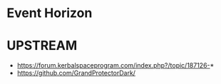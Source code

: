 # Event Horizon

# UPSTREAM

* https://forum.kerbalspaceprogram.com/index.php?/topic/187126-*
* https://github.com/GrandProtectorDark/
